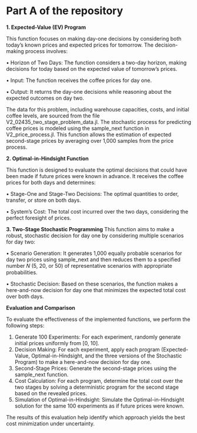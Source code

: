 # Part A of the repository

**1. Expected-Value (EV) Program**

This function focuses on making day-one decisions by considering both today’s known prices and expected prices for tomorrow. The decision-making process involves:

  • Horizon of Two Days: The function considers a two-day horizon, making decisions for today based on the expected value of tomorrow’s prices.
  
  • Input: The function receives the coffee prices for day one.
  
  • Output: It returns the day-one decisions while reasoning about the expected outcomes on day two.

The data for this problem, including warehouse capacities, costs, and initial coffee levels, are sourced from the file V2_02435_two_stage_problem_data.jl. The stochastic process for predicting coffee prices is modeled using the sample_next function in V2_price_process.jl. This function allows the estimation of expected second-stage prices by averaging over 1,000 samples from the price process.



**2. Optimal-in-Hindsight Function**

This function is designed to evaluate the optimal decisions that could have been made if future prices were known in advance. It receives the coffee prices for both days and determines:

  • Stage-One and Stage-Two Decisions: The optimal quantities to order, transfer, or store on both days.
  
  • System’s Cost: The total cost incurred over the two days, considering the perfect foresight of prices.




**3. Two-Stage Stochastic Programming**
This function aims to make a robust, stochastic decision for day one by considering multiple scenarios for day two:

  • Scenario Generation: It generates 1,000 equally probable scenarios for day two prices using sample_next and then reduces them to a specified number 𝑁 (5, 20, or 50) of representative scenarios with appropriate probabilities.
  
  • Stochastic Decision: Based on these scenarios, the function makes a here-and-now decision for day one that minimizes the expected total cost over both days.




**Evaluation and Comparison**

To evaluate the effectiveness of the implemented functions, we perform the following steps:

1. Generate 100 Experiments: For each experiment, randomly generate initial prices uniformly from [0, 10].
2. Decision Making: For each experiment, apply each program (Expected-Value, Optimal-in-Hindsight, and the three versions of the Stochastic Program) to make a here-and-now decision for day one.
3. Second-Stage Prices: Generate the second-stage prices using the sample_next function.
4. Cost Calculation: For each program, determine the total cost over the two stages by solving a deterministic program for the second stage based on the revealed prices.
5. Simulation of Optimal-in-Hindsight: Simulate the Optimal-in-Hindsight solution for the same 100 experiments as if future prices were known.


The results of this evaluation help identify which approach yields the best cost minimization under uncertainty.
